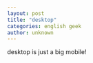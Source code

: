 ```yaml
---
layout: post
title: "desktop"
categories: english geek
author: unknown
---
```


desktop is just a big mobile!
